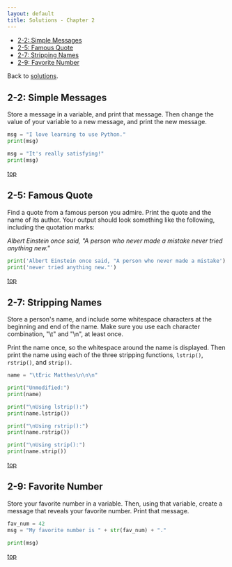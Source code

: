 ```yaml
---
layout: default
title: Solutions - Chapter 2
---
```


- [2-2: Simple Messages](#simple-messages)
- [2-5: Famous Quote](#famous-quote)
- [2-7: Stripping Names](#stripping-names)
- [2-9: Favorite Number](#favorite-number)

Back to [solutions](README.html).

2-2: Simple Messages
---

Store a message in a variable, and print that message. Then change the value of your variable to a new message, and print the new message.

```python
msg = "I love learning to use Python."
print(msg)

msg = "It's really satisfying!"
print(msg)
```

[top](#)

2-5: Famous Quote
---

Find a quote from a famous person you admire. Print the quote and the name of its author. Your output should look something like the following, including the quotation marks:

*Albert Einstein once said, "A person who never made a mistake never tried anything new."*

```python
print('Albert Einstein once said, "A person who never made a mistake')
print('never tried anything new."')
```

[top](#)

2-7: Stripping Names
---

Store a person's name, and include some whitespace characters at the beginning and end of the name. Make sure you use each character combination, "\t" and "\n", at least once.

Print the name once, so the whitespace around the name is displayed. Then print the name using each of the three stripping functions, `lstrip()`, `rstrip()`, and `strip()`.

```python
name = "\tEric Matthes\n\n\n"

print("Unmodified:")
print(name)

print("\nUsing lstrip():")
print(name.lstrip())

print("\nUsing rstrip():")
print(name.rstrip())

print("\nUsing strip():")
print(name.strip())
```

[top](#)

2-9: Favorite Number
---

Store your favorite number in a variable. Then, using that variable, create a message that reveals your favorite number. Print that message.

```python
fav_num = 42
msg = "My favorite number is " + str(fav_num) + "."

print(msg)
```

[top](#)